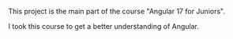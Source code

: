This project is the main part of the course "Angular 17 for Juniors".

I took this course to get a better understanding of Angular.
